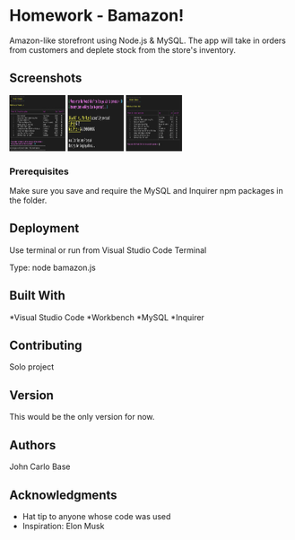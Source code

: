 # Homework - Bamazon!

Amazon-like storefront using Node.js & MySQL.  The app will take in orders from customers and deplete stock from the store's inventory. 

## Screenshots

<img src="misc/ScreenShot1.png" width="100" height="100">
<img src="misc/ScreenShot2.png" width="100" height="100">
<img src="misc/ScreenShot3.png" width="100" height="100">

### Prerequisites

Make sure you save and require the MySQL and Inquirer npm packages in the folder.

## Deployment

Use terminal or run from Visual Studio Code Terminal

Type:  node bamazon.js


## Built With
*Visual Studio Code
*Workbench
*MySQL 
*Inquirer 

## Contributing
Solo project

## Version
This would be the only version for now. 


## Authors

John Carlo Base

## Acknowledgments

* Hat tip to anyone whose code was used
* Inspiration: Elon Musk

